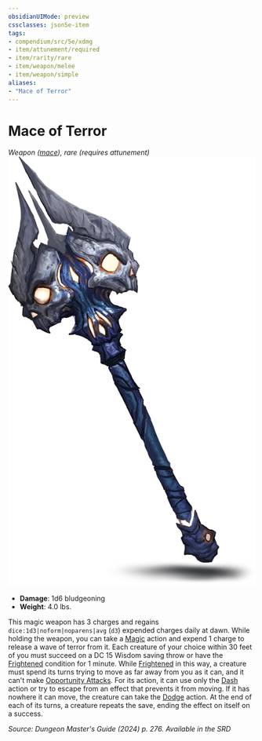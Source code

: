 ```yaml
---
obsidianUIMode: preview
cssclasses: json5e-item
tags:
- compendium/src/5e/xdmg
- item/attunement/required
- item/rarity/rare
- item/weapon/melee
- item/weapon/simple
aliases: 
- "Mace of Terror"
---
```

# Mace of Terror
*Weapon ([mace](/3-Mechanics/CLI/items/mace-xphb.md)), rare (requires attunement)*  
![](/3-Mechanics/CLI/items/img/mace-of-terror.webp#right)

- **Damage**: 1d6 bludgeoning
- **Weight**: 4.0 lbs.

This magic weapon has 3 charges and regains `dice:1d3|noform|noparens|avg` (`d3`) expended charges daily at dawn. While holding the weapon, you can take a [Magic](actions.md#Magic) action and expend 1 charge to release a wave of terror from it. Each creature of your choice within 30 feet of you must succeed on a DC 15 Wisdom saving throw or have the [Frightened](conditions.md#Frightened) condition for 1 minute. While [Frightened](conditions.md#Frightened) in this way, a creature must spend its turns trying to move as far away from you as it can, and it can't make [Opportunity Attacks](actions.md#Opportunity%20Attack). For its action, it can use only the [Dash](actions.md#Dash) action or try to escape from an effect that prevents it from moving. If it has nowhere it can move, the creature can take the [Dodge](actions.md#Dodge) action. At the end of each of its turns, a creature repeats the save, ending the effect on itself on a success.

*Source: Dungeon Master's Guide (2024) p. 276. Available in the <span title='Systems Reference Document (5.2)'>SRD</span>*